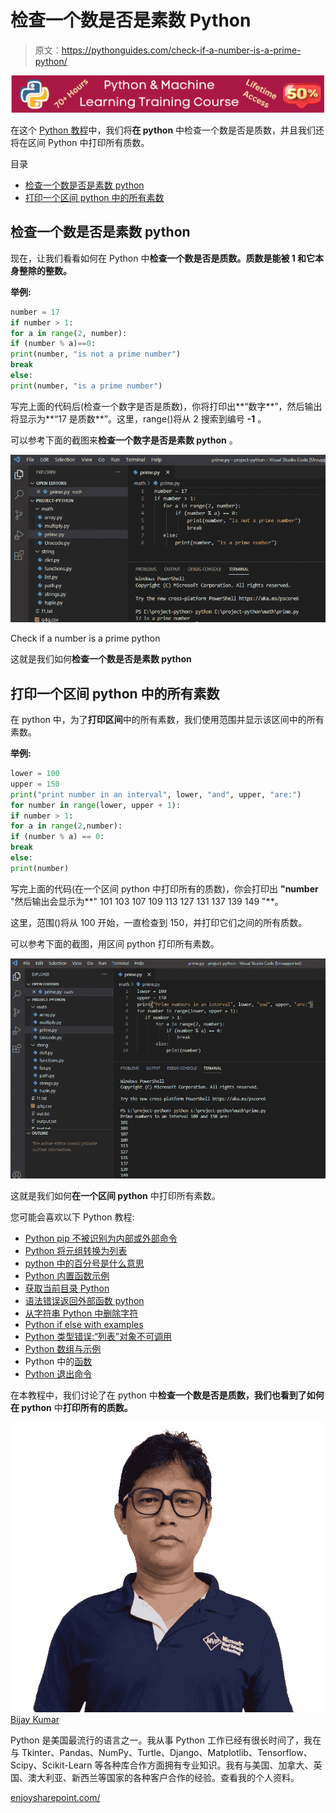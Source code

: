 # 检查一个数是否是素数 Python

> 原文：<https://pythonguides.com/check-if-a-number-is-a-prime-python/>

[![Python & Machine Learning training courses](img/49ec9c6da89a04c9f45bab643f8c765c.png)](https://sharepointsky.teachable.com/p/python-and-machine-learning-training-course)

在这个 [Python 教程](https://pythonguides.com/python-programming-for-the-absolute-beginner/)中，我们将**在 python** 中检查一个数是否是质数，并且我们还将在区间 Python 中打印所有质数。

目录

[](#)

*   [检查一个数是否是素数 python](#Check_if_a_number_is_a_prime_python "Check if a number is a prime python")
*   [打印一个区间 python 中的所有素数](#Print_all_prime_numbers_in_an_interval_python "Print all prime numbers in an interval python")

## 检查一个数是否是素数 python

现在，让我们看看如何在 Python 中**检查一个数是否是质数。质数是能被 1 和它本身整除的整数。**

**举例:**

```py
number = 17
if number > 1:
for a in range(2, number):
if (number % a)==0:
print(number, "is not a prime number")
break
else:
print(number, "is a prime number")
```

写完上面的代码后(检查一个数字是否是质数)，你将打印出**“数字**”，然后输出将显示为**“17 是质数**”。这里，range()将从 2 搜索到编号 **-1** 。

可以参考下面的截图来**检查一个数字是否是素数 python** 。

![Check if a number is a prime python](img/b8318e76551ee829425251b10bcffc08.png "Check if a number is a prime python")

Check if a number is a prime python

这就是我们如何**检查一个数是否是素数 python**

## 打印一个区间 python 中的所有素数

在 python 中，为了**打印区间**中的所有素数，我们使用范围并显示该区间中的所有素数。

**举例:**

```py
lower = 100
upper = 150
print("print number in an interval", lower, "and", upper, "are:")
for number in range(lower, upper + 1):
if number > 1:
for a in range(2,number):
if (number % a) == 0:
break
else:
print(number) 
```

写完上面的代码(在一个区间 python 中打印所有的质数)，你会打印出 **"number** "然后输出会显示为**" 101 103 107 109 113 127 131 137 139 149 "**。

这里，范围()将从 100 开始，一直检查到 150，并打印它们之间的所有质数。

可以参考下面的截图，用区间 python 打印所有素数。

![Print all prime numbers in an interval python](img/7bba6a2f9a7a2261576e001e253d2880.png "Print all prime numbers in an interval python")

这就是我们如何**在一个区间 python** 中打印所有素数。

您可能会喜欢以下 Python 教程:

*   [Python pip 不被识别为内部或外部命令](https://pythonguides.com/python-pip-is-not-recognized/)
*   [Python 将元组转换为列表](https://pythonguides.com/python-convert-tuple-to-list/)
*   [python 中的百分号是什么意思](https://pythonguides.com/percent-sign-mean-in-python/)
*   [Python 内置函数示例](https://pythonguides.com/python-built-in-functions/)
*   [获取当前目录 Python](https://pythonguides.com/get-current-directory-python/)
*   [语法错误返回外部函数 python](https://pythonguides.com/syntaxerror-return-outside-function-python/)
*   [从字符串 Python 中删除字符](https://pythonguides.com/remove-character-from-string-python/)
*   [Python if else with examples](https://pythonguides.com/python-if-else/)
*   [Python 类型错误:“列表”对象不可调用](https://pythonguides.com/python-typeerror-list-object-is-not-callable/)
*   [Python 数组与示例](https://pythonguides.com/python-array/)
*   Python 中的[函数](https://pythonguides.com/function-in-python/)
*   [Python 退出命令](https://pythonguides.com/python-exit-command/)

在本教程中，我们讨论了在 python 中**检查一个数是否是质数，我们也看到了如何在 python** 中**打印所有的质数。**

![Bijay Kumar MVP](img/9cb1c9117bcc4bbbaba71db8d37d76ef.png "Bijay Kumar MVP")[Bijay Kumar](https://pythonguides.com/author/fewlines4biju/)

Python 是美国最流行的语言之一。我从事 Python 工作已经有很长时间了，我在与 Tkinter、Pandas、NumPy、Turtle、Django、Matplotlib、Tensorflow、Scipy、Scikit-Learn 等各种库合作方面拥有专业知识。我有与美国、加拿大、英国、澳大利亚、新西兰等国家的各种客户合作的经验。查看我的个人资料。

[enjoysharepoint.com/](https://enjoysharepoint.com/)[](https://www.facebook.com/fewlines4biju "Facebook")[](https://www.linkedin.com/in/fewlines4biju/ "Linkedin")[](https://twitter.com/fewlines4biju "Twitter")